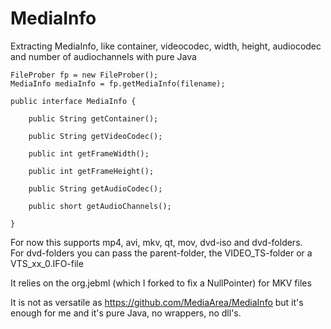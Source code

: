 # MediaInfo
Extracting MediaInfo, like container, videocodec, width, height, audiocodec and number of audiochannels with pure Java

```
FileProber fp = new FileProber();
MediaInfo mediaInfo = fp.getMediaInfo(filename);

public interface MediaInfo {
	
	public String getContainer();
	
	public String getVideoCodec();
	
	public int getFrameWidth();
	
	public int getFrameHeight();
	
	public String getAudioCodec();
	
	public short getAudioChannels();
	
}
```

For now this supports mp4, avi, mkv, qt, mov, dvd-iso and dvd-folders.  
For dvd-folders you can pass the parent-folder, the VIDEO\_TS-folder or a VTS\_xx\_0.IFO-file

It relies on the org.jebml (which I forked to fix a NullPointer) for MKV files

It is not as versatile as https://github.com/MediaArea/MediaInfo but it's enough for me and it's pure Java, no wrappers, no dll's.

